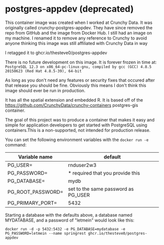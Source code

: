 # postgres-appdev (deprecated)
This container image was created when I worked at Crunchy Data. It was originally called crunchy-postgres-appdev. They have since removed the repo from GitHub and the image from Docker Hub. 
I still had an image on my machine. I renamed it to remove any reference to Crunchy to avoid anyone thinking this image was still affiliated with Crunchy Data in way

I retagged it to ghcr.io/thesteve0/postgres-appdev

There is no future development on this image. It is forever frozen in time at:
```PostgreSQL 12.3 on x86_64-pc-linux-gnu, compiled by gcc (GCC) 4.8.5 20150623 (Red Hat 4.8.5-39), 64-bit```

As long as you don't need any features or security fixes that occured after that release you should be fine. 
Obviously this means I don't think this image should ever be run in production. 

It has all the spatial extension and embedded R. It is based off of the https://github.com/CrunchyData/crunchy-containers postgres-gis container.

The goal of this project was to produce a container that makes it easy and simple for application developers to get started with PostgreSQL using containers.This is a non-supported, not intended for production release. 

You can set the following environment variables with the `docker run -e` command:

| Variable name | default |
| --- | --- |
| PG_USER= | rnduser2w3 |
| PG_PASSWORD= |  * required that you provide this |
| PG_DATABASE= | mydb |
| PG_ROOT_PASSWORD= | set to the same password as PG_USER |
| PG_PRIMARY_PORT= | 5432 |


Starting a database with the defaults above, a database named MYDATABASE, and a password of "letmein" would look like this:
```
docker run -d -p 5432:5432 -e PG_DATABASE=mydatabase -e PG_PASSWORD=letmein --name springrest ghcr.io/thesteve0/postgres-appdev
```
